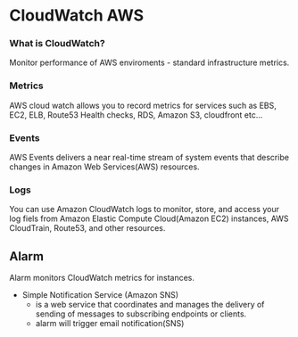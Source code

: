 # CloudWatch AWS

### What is CloudWatch?

Monitor performance of AWS enviroments - standard infrastructure metrics.

### Metrics

AWS cloud watch allows you to record metrics for services such as EBS, EC2, ELB, Route53 Health checks, RDS, Amazon S3, cloudfront etc...

### Events

AWS Events delivers a near real-time stream of system events that describe changes in Amazon Web Services(AWS) resources.

### Logs

You can use Amazon CloudWatch logs to monitor, store, and access your log fiels from Amazon Elastic Compute Cloud(Amazon EC2) instances, AWS CloudTrain, Route53, and other resources.

## Alarm

Alarm monitors CloudWatch metrics for instances.

- Simple Notification Service (Amazon SNS)
  - is a web service that coordinates and manages the delivery of sending of messages to subscribing endpoints or clients.
  - alarm will trigger email notification(SNS)


